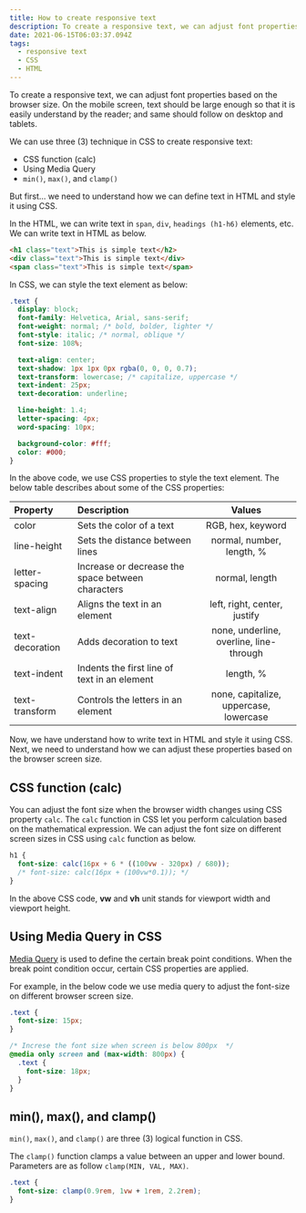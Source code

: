 ```yaml
---
title: How to create responsive text
description: To create a responsive text, we can adjust font properties based on the browser size..
date: 2021-06-15T06:03:37.094Z
tags:
  - responsive text
  - CSS
  - HTML
---
```



To create a responsive text, we can adjust font properties based on the browser size. On the mobile screen, text should be large enough so that it is easily understand by the reader; and same should follow on desktop and tablets.

We can use three (3) technique in CSS to create responsive text:

- CSS function (calc)
- Using Media Query
- `min()`, `max()`, and `clamp()`

But first... we need to understand how we can define text in HTML and style it using CSS.

In the HTML, we can write text in `span`, `div`, `headings (h1-h6)` elements, etc. We can write text in HTML as below.

```html
<h1 class="text">This is simple text</h2>
<div class="text">This is simple text</div>
<span class="text">This is simple text</span>
```

In CSS, we can style the text element as below:

```css
.text {
  display: block;
  font-family: Helvetica, Arial, sans-serif;
  font-weight: normal; /* bold, bolder, lighter */
  font-style: italic; /* normal, oblique */
  font-size: 108%;

  text-align: center;
  text-shadow: 1px 1px 0px rgba(0, 0, 0, 0.7);
  text-transform: lowercase; /* capitalize, uppercase */
  text-indent: 25px;
  text-decoration: underline;

  line-height: 1.4;
  letter-spacing: 4px;
  word-spacing: 10px;

  background-color: #fff;
  color: #000;
}
```

In the above code, we use CSS properties to style the text element. The below table describes about some of the CSS properties:

| Property        | Description                                       |                 Values                  |
| :-------------- | :------------------------------------------------ | :-------------------------------------: |
| color           | Sets the color of a text                          |            RGB, hex, keyword            |
| line-height     | Sets the distance between lines                   |        normal, number, length, %        |
| letter-spacing  | Increase or decrease the space between characters |             normal, length              |
| text-align      | Aligns the text in an element                     |      left, right, center, justify       |
| text-decoration | Adds decoration to text                           | none, underline, overline, line-through |
| text-indent     | Indents the first line of text in an element      |                length, %                |
| text-transform  | Controls the letters in an element                | none, capitalize, uppercase, lowercase  |

Now, we have understand how to write text in HTML and style it using CSS. Next, we need to understand how we can adjust these properties based on the browser screen size.

## CSS function (calc)

You can adjust the font size when the browser width changes using CSS property `calc`. The `calc` function in CSS let you perform calculation based on the mathematical expression. We can adjust the font size on different screen sizes in CSS using `calc` function as below. 

```css
h1 {
  font-size: calc(16px + 6 * ((100vw - 320px) / 680));
  /* font-size: calc(16px + (100vw*0.1)); */
}
```

In the above CSS code, **vw** and **vh** unit stands for viewport width and viewport height.

## Using Media Query in CSS

[Media Query](https://taimoorsattar.dev/blogs/media-queries-in-css) is used to define the certain break point conditions. When the break point condition occur, certain CSS properties are applied.

For example, in the below code we use media query to adjust the font-size on different browser screen size.

```css
.text {
  font-size: 15px;
}

/* Increse the font size when screen is below 800px  */
@media only screen and (max-width: 800px) {
  .text {
    font-size: 18px;
  }
}
```

## min(), max(), and clamp()

`min()`, `max()`, and `clamp()` are three (3) logical function in CSS.

The `clamp()` function clamps a value between an upper and lower bound. Parameters are as follow `clamp(MIN, VAL, MAX)`.

```css
.text {
  font-size: clamp(0.9rem, 1vw + 1rem, 2.2rem);
}
```
